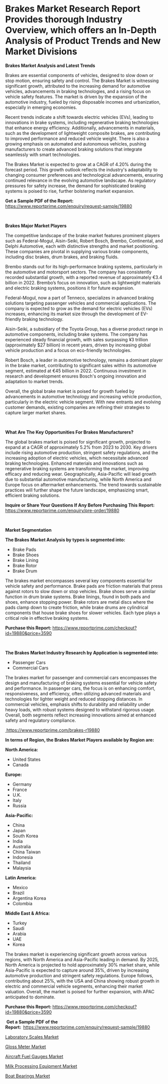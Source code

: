<p><h1>Brakes Market Research Report Provides thorough Industry Overview, which offers an In-Depth Analysis of Product Trends and New Market Divisions</h1></p><p><strong>Brakes Market Analysis and Latest Trends</strong></p>
<p><p>Brakes are essential components of vehicles, designed to slow down or stop motion, ensuring safety and control. The Brakes Market is witnessing significant growth, attributed to the increasing demand for automotive vehicles, advancements in braking technologies, and a rising focus on vehicle safety features. The market is driven by the expansion of the automotive industry, fueled by rising disposable incomes and urbanization, especially in emerging economies.</p><p>Recent trends indicate a shift towards electric vehicles (EVs), leading to innovations in brake systems, including regenerative braking technologies that enhance energy efficiency. Additionally, advancements in materials, such as the development of lightweight composite brakes, are contributing to improved performance and reduced vehicle weight. There is also a growing emphasis on automated and autonomous vehicles, pushing manufacturers to create advanced braking solutions that integrate seamlessly with smart technologies.</p><p>The Brakes Market is expected to grow at a CAGR of 4.20% during the forecast period. This growth outlook reflects the industry's adaptability to changing consumer preferences and technological advancements, ensuring continued relevance in the evolving automotive landscape. As regulatory pressures for safety increase, the demand for sophisticated braking systems is poised to rise, further bolstering market expansion.</p></p>
<p><strong>Get a Sample PDF of the Report:&nbsp;</strong> <a href="https://www.reportprime.com/enquiry/request-sample/19880?utm_campaign=11&utm_medium=2&utm_source=Github&utm_content=ia&utm_term=17032025&utm_id=brakes">https://www.reportprime.com/enquiry/request-sample/19880</a></p>
<p>&nbsp;</p>
<p><strong>Brakes Major Market Players</strong></p>
<p><p>The competitive landscape of the brake market features prominent players such as Federal-Mogul, Aisin-Seiki, Robert Bosch, Brembo, Continental, and Delphi Automotive, each with distinctive strengths and market positioning. These companies are pivotal in supplying various brake components, including disc brakes, drum brakes, and braking fluids.</p><p>Brembo stands out for its high-performance braking systems, particularly in the automotive and motorsport sectors. The company has consistently recorded substantial growth, with a reported revenue of approximately €3.4 billion in 2022. Brembo’s focus on innovation, such as lightweight materials and electric braking systems, positions it for future expansion.</p><p>Federal-Mogul, now a part of Tenneco, specializes in advanced braking solutions targeting passenger vehicles and commercial applications. The company is expected to grow as the demand for electric vehicles (EVs) increases, enhancing its market size through the development of EV-friendly braking technology.</p><p>Aisin-Seiki, a subsidiary of the Toyota Group, has a diverse product range in automotive components, including brake systems. The company has experienced steady financial growth, with sales surpassing ¥3 trillion (approximately $27 billion) in recent years, driven by increasing global vehicle production and a focus on eco-friendly technologies.</p><p>Robert Bosch, a leader in automotive technology, remains a dominant player in the brake market, contributing to significant sales within its automotive segment, estimated at €45 billion in 2022. Continuous investment in research and development ensures Bosch's ongoing innovation and adaptation to market trends.</p><p>Overall, the global brake market is poised for growth fueled by advancements in automotive technology and increasing vehicle production, particularly in the electric vehicle segment. With new entrants and evolving customer demands, existing companies are refining their strategies to capture larger market shares.</p></p>
<p>&nbsp;</p>
<p><strong>What Are The Key Opportunities For Brakes Manufacturers?</strong></p>
<p><p>The global brakes market is poised for significant growth, projected to expand at a CAGR of approximately 5.2% from 2023 to 2030. Key drivers include rising automotive production, stringent safety regulations, and the increasing adoption of electric vehicles, which necessitate advanced braking technologies. Enhanced materials and innovations such as regenerative braking systems are transforming the market, improving efficacy and reducing wear. Geographically, Asia-Pacific will lead growth due to substantial automotive manufacturing, while North America and Europe focus on aftermarket enhancements. The trend towards sustainable practices will further shape the future landscape, emphasizing smart, efficient braking solutions.</p></p>
<p><strong>Inquire or Share Your Questions If Any Before Purchasing This Report:</strong> <a href="https://www.reportprime.com/enquiry/pre-order/19880?utm_campaign=11&utm_medium=2&utm_source=Github&utm_content=ia&utm_term=17032025&utm_id=brakes">https://www.reportprime.com/enquiry/pre-order/19880</a></p>
<p>&nbsp;</p>
<p><strong>Market Segmentation</strong></p>
<p><strong>The Brakes Market Analysis by types is segmented into:</strong></p>
<p><ul><li>Brake Pads</li><li>Brake Shoes</li><li>Brake Lining</li><li>Brake Rotor</li><li>Brake Drum</li></ul></p>
<p><p>The brakes market encompasses several key components essential for vehicle safety and performance. Brake pads are friction materials that press against rotors to slow down or stop vehicles. Brake shoes serve a similar function in drum brake systems. Brake linings, found in both pads and shoes, enhance stopping power. Brake rotors are metal discs where the pads clamp down to create friction, while brake drums are cylindrical components that house brake shoes for slower vehicles. Each type plays a critical role in effective braking systems.</p></p>
<p><strong>Purchase this Report:&nbsp;</strong><a href="https://www.reportprime.com/checkout?id=19880&price=3590&utm_campaign=11&utm_medium=2&utm_source=Github&utm_content=ia&utm_term=17032025&utm_id=brakes">https://www.reportprime.com/checkout?id=19880&price=3590</a></p>
<p>&nbsp;</p>
<p><strong>The Brakes Market Industry Research by Application is segmented into:</strong></p>
<p><ul><li>Passenger Cars</li><li>Commercial Cars</li></ul></p>
<p><p>The brakes market for passenger and commercial cars encompasses the design and manufacturing of braking systems essential for vehicle safety and performance. In passenger cars, the focus is on enhancing comfort, responsiveness, and efficiency, often utilizing advanced materials and technologies for lighter weight and reduced stopping distances. In commercial vehicles, emphasis shifts to durability and reliability under heavy loads, with robust systems designed to withstand rigorous usage. Overall, both segments reflect increasing innovations aimed at enhanced safety and regulatory compliance.</p></p>
<p><a href="https://www.reportprime.com/brakes-r19880?utm_campaign=11&utm_medium=2&utm_source=Github&utm_content=ia&utm_term=17032025&utm_id=brakes">&nbsp;https://www.reportprime.com/brakes-r19880</a></p>
<p><strong>In terms of Region, the Brakes Market Players available by Region are:</strong></p>
<p>
    <p> <strong> North America: </strong>
        <ul>
            <li>United States</li>
            <li>Canada</li>
        </ul>
        </p> 
    <p> <strong> Europe: </strong>
        <ul>
            <li>Germany</li>
            <li>France</li>
            <li>U.K.</li>
            <li>Italy</li>
            <li>Russia</li>
        </ul>
        </p> 
    <p> <strong> Asia-Pacific: </strong>
        <ul>
            <li>China</li>
            <li>Japan</li>
            <li>South Korea</li>
            <li>India</li>
            <li>Australia</li>
            <li>China Taiwan</li>
            <li>Indonesia</li>
            <li>Thailand</li>
            <li>Malaysia</li>
        </ul>
        </p> 
    <p> <strong> Latin America: </strong>
        <ul>
            <li>Mexico</li>
            <li>Brazil</li>
            <li>Argentina Korea</li>
            <li>Colombia</li>
        </ul>
        </p> 
    <p> <strong> Middle East & Africa: </strong>
        <ul>
            <li>Turkey</li>
            <li>Saudi</li>
            <li>Arabia</li>
            <li>UAE</li>
            <li>Korea</li>
        </ul>
    </p>
    </p>
<p><p>The brakes market is experiencing significant growth across various regions, with North America and Asia-Pacific leading in demand. By 2025, North America is projected to hold approximately 30% market share, while Asia-Pacific is expected to capture around 35%, driven by increasing automotive production and stringent safety regulations. Europe follows, contributing about 25%, with the USA and China showing robust growth in electric and commercial vehicle segments, enhancing their market valuation. Overall, the market is poised for further expansion, with APAC anticipated to dominate.</p></p>
<p><strong>Purchase this Report: </strong><a href="https://www.reportprime.com/checkout?id=19880&price=3590&utm_campaign=11&utm_medium=2&utm_source=Github&utm_content=ia&utm_term=17032025&utm_id=brakes">https://www.reportprime.com/checkout?id=19880&price=3590</a></p>
<p>&nbsp;<strong>Get a Sample PDF of the Report:&nbsp;&nbsp;</strong><a href="https://www.reportprime.com/enquiry/request-sample/19880?utm_campaign=11&utm_medium=2&utm_source=Github&utm_content=ia&utm_term=17032025&utm_id=brakes">https://www.reportprime.com/enquiry/request-sample/19880</a></p>
<p><strong></strong></p>
<p><p><a href="https://www.linkedin.com/pulse/comprehensive-report-laboratory-scales-market-new-71sie?utm_campaign=11&utm_medium=2&utm_source=Github&utm_content=ia&utm_term=17032025&utm_id=brakes">Laboratory Scales Market</a></p><p><a href="https://www.linkedin.com/pulse/projected-growth-gloss-meter-market-73-cagr-from-2025-dosze?utm_campaign=11&utm_medium=2&utm_source=Github&utm_content=ia&utm_term=17032025&utm_id=brakes">Gloss Meter Market</a></p><p><a href="https://github.com/haajipauget/Market-Research-Report-List-1/blob/main/aircraft-fuel-gauges-market.md?utm_campaign=11&utm_medium=2&utm_source=Github&utm_content=ia&utm_term=17032025&utm_id=brakes">Aircraft Fuel Gauges Market</a></p><p><a href="https://www.linkedin.com/pulse/detailed-market-study-global-milk-processing-equipment-vnaze?utm_campaign=11&utm_medium=2&utm_source=Github&utm_content=ia&utm_term=17032025&utm_id=brakes">Milk Processing Equipment Market</a></p><p><a href="https://github.com/lamlebienz7j/Market-Research-Report-List-1/blob/main/boat-bearings-market.md?utm_campaign=11&utm_medium=2&utm_source=Github&utm_content=ia&utm_term=17032025&utm_id=brakes">Boat Bearings Market</a></p></p>